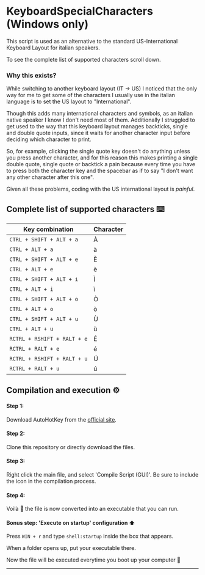# KeyboardSpecialCharacters (Windows only)
This script is used as an alternative to the standard US-International Keyboard Layout for italian speakers.

To see the complete list of supported characters scroll down.

### Why this exists?
While switching to another keyboard layout (IT -> US) I noticed that the only way for me to get some of the characters I usually use in the italian language is to set the US layout to "International".

Though this adds many international characters and symbols, as an italian native speaker I know I don't need most of them.
Additionally I struggled to get used to the way that this keyboard layout manages backticks, single and double quote inputs, since it waits for another character input before deciding which character to print. 

So, for example, clicking the single quote key doesn't do anything unless you press another character, and for this reason this makes printing a single double quote, single quote or backtick a pain because every time you have to press both the character key and the spacebar as if to say "I don't want any other character after this one".

Given all these problems, coding with the US international layout is *painful*.

## Complete list of supported characters ⌨️
| Key combination  | Character                 |
| ---------------- | ------------------------- |
| `CTRL + SHIFT + ALT + a` | À |
| `CTRL + ALT + a` | à |
| `CTRL + SHIFT + ALT + e` | È |
| `CTRL + ALT + e` | è |
| `CTRL + SHIFT + ALT + i` | Ì |
| `CTRL + ALT + i` | ì |
| `CTRL + SHIFT + ALT + o` | Ò |
| `CTRL + ALT + o` | ò |p
| `CTRL + SHIFT + ALT + u` | Ù |
| `CTRL + ALT + u` | ù |
| `RCTRL + RSHIFT + RALT + e` | É |
| `RCTRL + RALT + e` | é |
| `RCTRL + RSHIFT + RALT + u` | Ú |
| `RCTRL + RALT + u` | ú |

## Compilation and execution ⚙️
#### Step 1:
Download AutoHotKey from the [official site](https://www.autohotkey.com/).

#### Step 2:
Clone this repository or directly download the files.

#### Step 3:
Right click the main file, and select 'Compile Script (GUI)'. Be sure to include the icon in the compilation process.

#### Step 4:
Voilà 🥳 the file is now converted into an executable that you can run.

#### Bonus step: 'Execute on startup' configuration ⬆️
Press `WIN + r` and type `shell:startup` inside the box that appears.

When a folder opens up, put your executable there.

Now the file will be executed everytime you boot up your computer 🥳

---